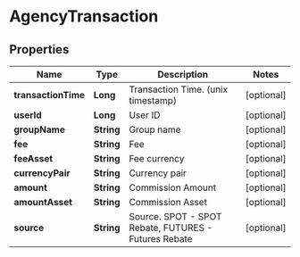 

# AgencyTransaction

## Properties

Name | Type | Description | Notes
------------ | ------------- | ------------- | -------------
**transactionTime** | **Long** | Transaction Time. (unix timestamp) |  [optional]
**userId** | **Long** | User ID |  [optional]
**groupName** | **String** | Group name |  [optional]
**fee** | **String** | Fee |  [optional]
**feeAsset** | **String** | Fee currency |  [optional]
**currencyPair** | **String** | Currency pair |  [optional]
**amount** | **String** | Commission Amount |  [optional]
**amountAsset** | **String** | Commission Asset |  [optional]
**source** | **String** | Source.  SPOT - SPOT Rebate, FUTURES - Futures Rebate |  [optional]




